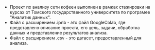 - Проект по анализу сети кофеен выполнен в рамках стажировки на курсах от Томского государственного университета по програмее "Аналитик данных". 
- Файл с расширением .ipnb - это файл GoogleColab, где представлено описание проекта, его цель, задачи, обработка данных и представление результатов анализа.
- Файл с расширением .csv - это датасет, предоставленный для анализа.
